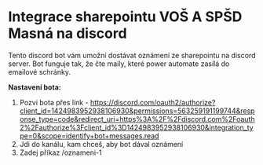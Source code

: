 # **Integrace sharepointu VOŠ A SPŠD Masná na discord**
Tento discord bot vám umožní dostávat oznámení ze sharepointu na discord server. Bot funguje tak, že čte maily, které power automate zasílá do emailové schránky. 

**Nastavení bota:**
1. Pozvi bota přes link - <a href="zde">https://discord.com/oauth2/authorize?client_id=1424983952938106930&permissions=563259191199744&response_type=code&redirect_uri=https%3A%2F%2Fdiscord.com%2Foauth2%2Fauthorize%3Fclient_id%3D1424983952938106930&integration_type=0&scope=identify+bot+messages.read</a>
2. Jdi do kanálu, kam chceš, aby bot dával oznámení
3. Zadej příkaz /oznameni-1
